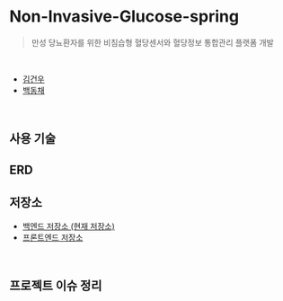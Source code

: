# Non-Invasive-Glucose-spring
> 만성 당뇨환자를 위한 비침습형 혈당센서와 혈당정보 통합관리 플랫폼 개발 <br>

<br>

* [김건우](https://github.com/Gunwooooo)
* [백동채](https://github.com/dcbaek)

<br>

## 사용 기술

## ERD

## 저장소
* [백엔드 저장소 (현재 저장소)](https://github.com/dcbaek/Non-Invasive-Glucose-spring)
* [프론트엔드 저장소](https://github.com/Gunwooooo/Non-Invasive-Glucose-android)
<br>

## 프로젝트 이슈 정리

